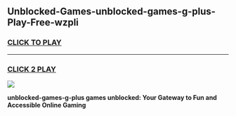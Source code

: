 
## Unblocked-Games-unblocked-games-g-plus-Play-Free-wzpli
<h3>
<a href="https://premium76.site?title=unblocked-games-g-plus&ref=10A">CLICK TO PLAY</a></h3>
<hr>

<h3>
<a href="https://premium76.site?title=unblocked-games-g-plus&ref=10A">CLICK 2 PLAY</a>
  
</h3>

<a href="https://premium76.site?title=unblocked-games-g-plus&ref=10A"><img src="https://clearcache.store/games.png"></a>


**unblocked-games-g-plus games unblocked: Your Gateway to Fun and Accessible Online Gaming**
